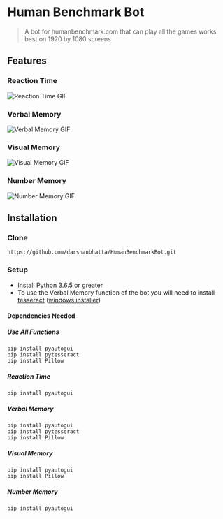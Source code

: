 # Human Benchmark Bot

> A bot for humanbenchmark.com that can play all the games works best on 1920 by 1080 screens

## Features

### Reaction Time
![Reaction Time GIF](https://raw.githubusercontent.com/darshanbhatta/HumanBenchmarkBot/master/reaction.gif)
### Verbal Memory
![Verbal Memory GIF](https://raw.githubusercontent.com/darshanbhatta/HumanBenchmarkBot/master/verbal.gif)
### Visual Memory
![Visual Memory GIF](https://raw.githubusercontent.com/darshanbhatta/HumanBenchmarkBot/master/visual.gif)
### Number Memory
![Number Memory GIF](https://raw.githubusercontent.com/darshanbhatta/HumanBenchmarkBot/master/number.gif)


## Installation

### Clone

```
https://github.com/darshanbhatta/HumanBenchmarkBot.git
```

### Setup

- Install Python 3.6.5 or greater
- To use the Verbal Memory function of the bot you will need to install [tesseract](https://github.com/tesseract-ocr/tesseract/wiki) ([windows installer](https://digi.bib.uni-mannheim.de/tesseract/tesseract-ocr-setup-3.05.02-20180621.exe))

#### Dependencies Needed
##### Use All Functions

```
pip install pyautogui
pip install pytesseract
pip install Pillow
```
##### Reaction Time
```
pip install pyautogui
```
##### Verbal Memory
```
pip install pyautogui
pip install pytesseract
pip install Pillow
```
##### Visual Memory
```
pip install pyautogui
pip install Pillow
```
##### Number Memory
```
pip install pyautogui
```
